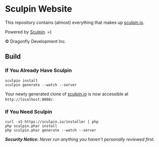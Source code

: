 Sculpin Website
===============

This repository contains (almost) everything that makes up
[sculpin.io](http://sculpin.io).

Powered by [Sculpin](https://github.com/sculpin/sculpin). =)

&copy; Dragonfly Development Inc.


Build
-----

### If You Already Have Sculpin

    sculpin install
    sculpin generate --watch --server

Your newly generated clone of [sculpin.io](https://sculpin.io) is now
accessible at `http://localhost:8000/`.

### If You Need Sculpin

    curl -sS https://sculpin.io/installer | php
    php sculpin.phar install
    php sculpin.phar generate --watch --server


***Security Notice:** Never run anything you haven't personally reviewed first.*